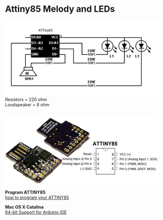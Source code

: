 # Attiny85 Melody and LEDs
<img src="https://github.com/ltvanderkrogt/Attiny85/blob/master/ATTiny85-melody-and-LED.png" alt="circuit"><BR>
Resistors = 220 ohm<BR>
Loudspeaker = 8 ohm<BR>
<BR>
<bR>
<img src="https://github.com/ltvanderkrogt/Attiny85/blob/master/ATTINY85%20USB.jpg" alt="1 euro"><BR><bR>
<B>Program ATTINY85</B><bR>
<a href="https://digistump.com/wiki/digispark/tutorials/connecting">how to program your ATTINY85</a>
  
<B>Mac OS X Catalina</B><bR>
  <a href="https://digistump.com/board/index.php/topic,3198.msg14487.html#msg14487">64-bit Support for Arduino IDE</a>
